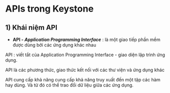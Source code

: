 # APIs trong Keystone
## **1) Khái niệm API**
- **API - *Application Programming Interface*** : là một giao tiếp phần mềm được dùng bởi các ứng dụng khác nhau

API : viết tắt của Application Programming Interface - giao diện lập trình ứng dụng.

API là các phương thức, giao thức kết nối với các thư viện và ứng dụng khác

API cung cấp khả năng cung cấp khả năng truy xuất đến một tập các hàm hay dùng. Và từ đó có thể trao đổi dữ liệu giữa các ứng dụng.